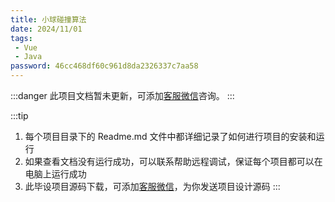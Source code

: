 ```yaml
---
title: 小球碰撞算法
date: 2024/11/01
tags:
 - Vue
 - Java
password: 46cc468df60c961d8da2326337c7aa58
---
```


:::danger
此项目文档暂未更新，可添加[客服微信](https://jsd.cdn.zzko.cn/gh/liugezhou/picx-images-hosting@master/bishe/liugezhou.webp)咨询。
:::

:::tip
1. 每个项目目录下的 Readme.md 文件中都详细记录了如何进行项目的安装和运行
2. 如果查看文档没有运行成功，可以联系帮助远程调试，保证每个项目都可以在电脑上运行成功
3. 此毕设项目源码下载，可添加[客服微信](https://jsd.cdn.zzko.cn/gh/liugezhou/picx-images-hosting@master/bishe/liugezhou.webp)，为你发送项目设计源码
:::
